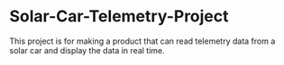 # Solar-Car-Telemetry-Project
This project is for making a product that can read telemetry data from a solar car and display the data in real time.
